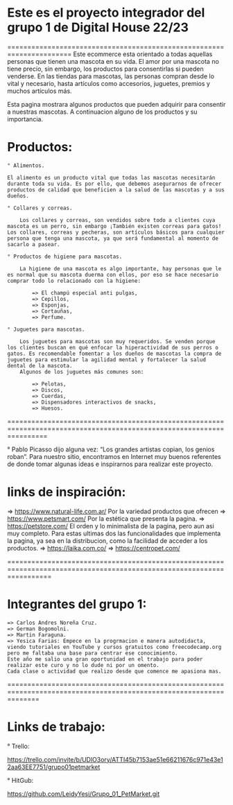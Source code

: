# Este es el proyecto integrador del grupo 1 de Digital House 22/23 
======================================================================
Este ecommerce esta orientado a todas aquellas personas que tienen una mascota en su vida.
El amor por una mascota no tiene precio, sin embargo, los productos para consentirlas si pueden venderse. 
En las tiendas para mascotas, las personas compran desde lo vital y necesario, hasta artículos como 
accesorios, juguetes, premios y muchos artículos más. 

Esta pagina mostrara algunos productos que pueden adquirir para consentir a nuestras mascotas.
A continuacion alguno de los productos y su importancia. 

# Productos:

    ° Alimentos.

    El alimento es un producto vital que todas las mascotas necesitarán durante toda su vida. Es por ello, que debemos asegurarnos de ofrecer productos de calidad que beneficien a la salud de las mascotas y a sus dueños.

    ° Collares y correas.

        Los collares y correas, son vendidos sobre todo a clientes cuya mascota es un perro, sin embargo ¡También existen correas para gatos! Los collares, correas y pecheras, son artículos básicos para cualquier persona que tenga una mascota, ya que será fundamental al momento de sacarlo a pasear.

    ° Productos de higiene para mascotas.

        La higiene de una mascota es algo importante, hay personas que le es normal que su mascota duerma con ellos, por eso se hace necesario comprar todo lo relacionado con la higiene: 

            => El champú especial anti pulgas, 
            => Cepillos, 
            => Esponjas, 
            => Cortauñas,
            => Perfume.

    ° Juguetes para mascotas.

        Los juguetes para mascotas son muy requeridos. Se venden porque los clientes buscan en qué enfocar la hiperactividad de sus perros o gatos. Es recomendable fomentar a los dueños de mascotas la compra de juguetes para estimular la agilidad mental y fortalecer la salud dental de la mascota. 
        Algunos de los juguetes más comunes son:

            => Pelotas, 
            => Discos,
            => Cuerdas,
            => Dispensadores interactivos de snacks,
            => Huesos.
 
======================================================================================================================

° Pablo Picasso dijo alguna vez: “Los grandes artistas copian, los genios roban”. Para nuestro sitio, encontramos en Internet muy buenos referentes de donde tomar algunas ideas e inspirarnos para realizar este proyecto.

# links de inspiración:

  => https://www.natural-life.com.ar/ Por la variedad productos que ofrecen
  => https://www.petsmart.com/ Por la estética que presenta la pagina.
  => https://petstore.com/ El orden y lo minimalista de la pagina, pero aun asi muy completo.
    Para estas ultimas dos las funcionalidades que implementa la pagina, ya sea en la distribucion, como la facilidad de acceder a los productos.
  => https://laika.com.co/ 
  => https://centropet.com/ 

=======================================================================================================================

# Integrantes del grupo 1:
    
    => Carlos Andres Noreña Cruz.
    => German Bogomolni.
    => Martin Faraguna.
    => Yesica Farias: Empece en la progrmacion e manera autodidacta, viendo tutoriales en YouTube y cursos gratuitos como freecodecamp.org pero me faltaba una base para centrar ese conocimiento. 
    Este año me salio una gran oportunidad en el trabajo para poder realizar este curo y no lo dude ni por un omento. 
    Cada clase o actividad que realizo desde que comence me apasiona mas. 

====================================================================================================================

# Links de trabajo:

° Trello:

  https://trello.com/invite/b/UDlO3ory/ATTI45b7153ae51e66211676c971e43e12aa63EE7751/grupo01petmarket

° HitGub:

  https://github.com/LeidyYesi/Grupo_01_PetMarket.git